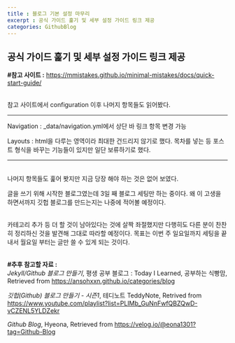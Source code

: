 ```yaml
---
title : 블로그 기본 설정 마무리
excerpt : 공식 가이드 훑기 및 세부 설정 가이드 링크 제공
categories: GithubBlog
---
```


## 공식 가이드 훑기 및 세부 설정 가이드 링크 제공

**#참고 사이트 :** <https://mmistakes.github.io/minimal-mistakes/docs/quick-start-guide/>

<br>
참고 사이트에서 configuration 이후 나머지 항목들도 읽어봤다. 

<br>

---
Navigation : _data/navigation.yml에서 상단 바 링크 항목 변경 가능

Layouts : html을 다루는 영역이라 최대한 건드리지 않기로 했다. 목차를 넣는 등 포스트 형식을 바꾸는 기능들이 있지만 일단 보류하기로 했다.

---
<br>
나머지 항목들도 훑어 봣지만 지금 당장 해야 하는 것은 없어 보였다.

글을 쓰기 위해 시작한 블로그였는데 3일 째 블로그 세팅만 하는 중이다. 왜 이 고생을 하면서까지 깃헙 블로그를 만드는지는 나중에 적어볼 예정이다.

<br>
카테고리 추가 등 더 할 것이 남아있다는 것에 살짝 좌절했지만 다행히도 다른 분이 찬찬히 정리하신 것을 발견해 그대로 따라할 예정이다. 목표는 이번 주 일요일까지 세팅을 끝내서 월요일 부터는 글만 쓸 수 있게 되는 것이다. 

<br>
<br>

**#추후 참고할 자료 :** <br>
_Jekyll/Github 블로그 만들기_, 평생 공부 블로그 : Today I Learned‍, 공부하는 식빵맘, Retrieved from <https://ansohxxn.github.io/categories/blog>

_깃헙(Github) 블로그 만들기 - 시즌1_, 테디노트 TeddyNote, Retrived from <https://www.youtube.com/playlist?list=PLIMb_GuNnFwfQBZQwD-vCZENL5YLDZekr>

_Github Blog_, Hyeona, Retrieved from <https://velog.io/@eona1301?tag=Github-Blog>

